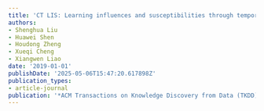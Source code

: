 ```yaml
---
title: 'CT LIS: Learning influences and susceptibilities through temporal behaviors'
authors:
- Shenghua Liu
- Huawei Shen
- Houdong Zheng
- Xueqi Cheng
- Xiangwen Liao
date: '2019-01-01'
publishDate: '2025-05-06T15:47:20.617898Z'
publication_types:
- article-journal
publication: '*ACM Transactions on Knowledge Discovery from Data (TKDD)*'
---
```

